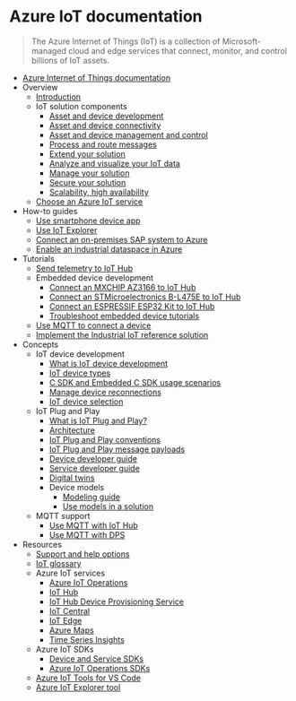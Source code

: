 # Azure IoT documentation
> The Azure Internet of Things (IoT) is a collection of Microsoft-managed cloud and edge services that connect, monitor, and control billions of IoT assets.
  - [Azure Internet of Things documentation](https://learn.microsoft.com/en-us/azure/iot/)
  - Overview
    - [Introduction](https://learn.microsoft.com/en-us/azure/iot/iot-introduction)
    - IoT solution components
      - [Asset and device development](https://learn.microsoft.com/en-us/azure/iot/iot-overview-device-development)
      - [Asset and device connectivity](https://learn.microsoft.com/en-us/azure/iot/iot-overview-device-connectivity)
      - [Asset and device management and control](https://learn.microsoft.com/en-us/azure/iot/iot-overview-device-management)
      - [Process and route messages](https://learn.microsoft.com/en-us/azure/iot/iot-overview-message-processing)
      - [Extend your solution](https://learn.microsoft.com/en-us/azure/iot/iot-overview-solution-extensibility)
      - [Analyze and visualize your IoT data](https://learn.microsoft.com/en-us/azure/iot/iot-overview-analyze-visualize)
      - [Manage your solution](https://learn.microsoft.com/en-us/azure/iot/iot-overview-solution-management)
      - [Secure your solution](https://learn.microsoft.com/en-us/azure/iot/iot-overview-security)
      - [Scalability, high availability](https://learn.microsoft.com/en-us/azure/iot/iot-overview-scalability-high-availability)
    - [Choose an Azure IoT service](https://learn.microsoft.com/en-us/azure/iot/iot-services-and-technologies)
  - How-to guides
    - [Use smartphone device app](https://learn.microsoft.com/en-us/azure/iot/iot-phone-app-how-to)
    - [Use IoT Explorer](https://learn.microsoft.com/en-us/azure/iot/howto-use-iot-explorer)
    - [Connect an on-premises SAP system to Azure](https://learn.microsoft.com/en-us/azure/iot/howto-connect-on-premises-sap-to-azure)
    - [Enable an industrial dataspace in Azure](https://learn.microsoft.com/en-us/azure/iot/howto-iot-industrial-dataspaces)
  - Tutorials
    - [Send telemetry to IoT Hub](https://learn.microsoft.com/en-us/azure/iot/tutorial-send-telemetry-iot-hub)
    - Embedded device development
      - [Connect an MXCHIP AZ3166 to IoT Hub](https://learn.microsoft.com/en-us/azure/iot/tutorial-devkit-mxchip-az3166-iot-hub)
      - [Connect an STMicroelectronics B-L475E to IoT Hub](https://learn.microsoft.com/en-us/azure/iot/tutorial-devkit-stm-b-l475e-iot-hub)
      - [Connect an ESPRESSIF ESP32 Kit to IoT Hub](https://learn.microsoft.com/en-us/azure/iot/tutorial-devkit-espressif-esp32-freertos-iot-hub)
      - [Troubleshoot embedded device tutorials](https://learn.microsoft.com/en-us/azure/iot/troubleshoot-embedded-device-tutorials)
    - [Use MQTT to connect a device](https://learn.microsoft.com/en-us/azure/iot/tutorial-use-mqtt)
    - [Implement the Industrial IoT reference solution](https://learn.microsoft.com/en-us/azure/iot/tutorial-iot-industrial-solution-architecture)
  - Concepts
    - IoT device development
      - [What is IoT device development](https://learn.microsoft.com/en-us/azure/iot/concepts-iot-device-development)
      - [IoT device types](https://learn.microsoft.com/en-us/azure/iot/concepts-iot-device-types)
      - [C SDK and Embedded C SDK usage scenarios](https://learn.microsoft.com/en-us/azure/iot/concepts-using-c-sdk-and-embedded-c-sdk)
      - [Manage device reconnections](https://learn.microsoft.com/en-us/azure/iot/concepts-manage-device-reconnections)
      - [IoT device selection](https://learn.microsoft.com/en-us/azure/iot/concepts-iot-device-selection)
    - IoT Plug and Play
      - [What is IoT Plug and Play?](https://learn.microsoft.com/en-us/azure/iot/overview-iot-plug-and-play)
      - [Architecture](https://learn.microsoft.com/en-us/azure/iot/concepts-architecture)
      - [IoT Plug and Play conventions](https://learn.microsoft.com/en-us/azure/iot/concepts-convention)
      - [IoT Plug and Play message payloads](https://learn.microsoft.com/en-us/azure/iot/concepts-message-payloads)
      - [Device developer guide](https://learn.microsoft.com/en-us/azure/iot/concepts-developer-guide-device)
      - [Service developer guide](https://learn.microsoft.com/en-us/azure/iot/concepts-developer-guide-service)
      - [Digital twins](https://learn.microsoft.com/en-us/azure/iot/concepts-digital-twin)
      - Device models
        - [Modeling guide](https://learn.microsoft.com/en-us/azure/iot/concepts-modeling-guide)
        - [Use models in a solution](https://learn.microsoft.com/en-us/azure/iot/concepts-model-discovery)
    - MQTT support
      - [Use MQTT with IoT Hub](https://learn.microsoft.com/en-us/azure/iot/iot-mqtt-connect-to-iot-hub)
      - [Use MQTT with DPS](https://learn.microsoft.com/en-us/azure/iot/iot-mqtt-connect-to-iot-dps)
  - Resources
    - [Support and help options](https://learn.microsoft.com/en-us/azure/iot/iot-support-help)
    - [IoT glossary](https://learn.microsoft.com/en-us/azure/iot/iot-glossary)
    - Azure IoT services
      - [Azure IoT Operations](https://learn.microsoft.com/en-us/azure/iot-operations/)
      - [IoT Hub](https://learn.microsoft.com/en-us/azure/iot-hub/)
      - [IoT Hub Device Provisioning Service](https://learn.microsoft.com/en-us/azure/iot-dps/)
      - [IoT Central](https://learn.microsoft.com/en-us/azure/iot-central/)
      - [IoT Edge](https://learn.microsoft.com/en-us/azure/iot-edge/)
      - [Azure Maps](https://learn.microsoft.com/en-us/azure/azure-maps/)
      - [Time Series Insights](https://learn.microsoft.com/en-us/azure/time-series-insights/)
    - Azure IoT SDKs
      - [Device and Service SDKs](https://learn.microsoft.com/en-us/azure/iot/iot-sdks)
      - [Azure IoT Operations SDKs](https://github.com/Azure/iot-operations-sdks)
    - [Azure IoT Tools for VS Code](https://marketplace.visualstudio.com/items?itemName=vsciot-vscode.azure-iot-toolkit)
    - [Azure IoT Explorer tool](https://github.com/Azure/azure-iot-explorer)

